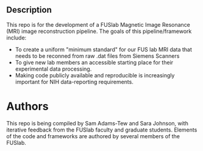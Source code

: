 ## Description 

This repo is for the development of a FUSlab Magnetic Image Resonance (MRI) image reconstruction pipeline. The goals of this pipeline/framework include: 

- To create a uniform "minimum standard" for our FUS lab MRI data that needs to be reconned from raw .dat files from Siemens Scanners
- To give new lab members an accessible starting place for their experimental data processing. 
- Making code publicly available and reproducible is increasingly important for NIH data-reporting requirements.


# Authors
This repo is being compiled by Sam Adams-Tew and Sara Johnson, with iterative feedback from the FUSlab faculty and graduate students. Elements of the code and frameworks are authored by several members of the FUSlab. 

